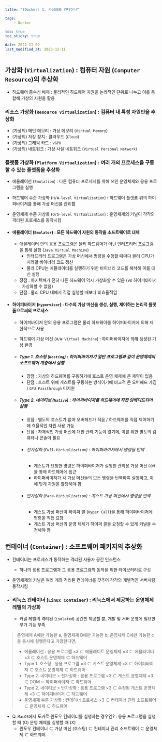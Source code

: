 ```yaml
---
title: "[Docker] 1. 가상화와 컨테이너"

tags:
    - Docker

toc: true
toc_sticky: true

date: 2022-11-02
last_modified_at: 2023-12-11
---
```


## 가상화 (```Virtualization```) : 컴퓨터 자원 (```Computer Resource```)의 추상화

- 하드웨어 종속성 배제 : 물리적인 하드웨어 자원을 논리적인 단위로 나누고 이를 통합해 가상의 자원을 활용

### 리소스 가상화 (```Resource Virtualization```) : 컴퓨터 내 특정 자원만을 추상화
- (가상의) 메인 메모리 : 가상 메모리 (```Virtual Memory```)
- (가상의) 저장 장치 : 클라우드 (```Cloud```)
- (가상의) 그래픽 카드 : ```vGPU```
- (가상의) 네트워크 : 가상 사설 네트워크 (```Virtual Personal Network```)

### 플랫폼 가상화 (```Platform Virtualization```) : 여러 개의 프로세스을 구동할 수 있는 플랫폼을 추상화
- 에뮬레이션 (```Emulation```) : 다른 컴퓨터 프로세서를 위해 쓰인 운영체제와 응용 프로그램을 실행
- 하드웨어 수준 가상화 (```H/W-level Virtualization```) : 하드웨어 플랫폼 위의 하이퍼바이저를 통해 가상 머신을 관리함
- 운영체제 수준 가상화 (```O/S-level Virtualization```) : 운영체제의 커널이 각각의 격리된 프로세스를 동작시킴

- #### 에뮬레이터 (```Emulator```) : 모든 하드웨어 자원의 동작을 소프트웨어로 대체
  - 애뮬레이터 안의 응용 프로그램은 물리 하드웨어가 아닌 인터프리터 프로그램을 통해 실행 (```Java Virtual Machine```)
    - 인터프리터 프로그램은 가상 머신에서 명령을 수행할 때마다 물리 CPU가 처리할 바이너리 코드 갱신
    - 물리 CPU는 에뮬레이터를 실행하기 위한 바이너리 코드를 해석해 이를 대신 실행
  - 장점 : 아키텍쳐가 전혀 다른 하드웨어 역시 가상화할 수 있음 (vs 하이퍼바이저 : 가상화할 수 없음)
  - 단점 : 물리 CPU 내에서 직접 실행할 때보다 비효율적임

- #### 하이퍼바이저 (```Hypervisor```) : 다수의 가상 머신을 생성, 실행, 제어하는 논리적 플랫폼으로써의 프로세스
  - 하이퍼바이저 안의 응용 프로그램은 물리 하드웨어를 하이퍼바이저에 의해 제한적으로 사용
  - 하드웨어 가상 머신 (```H/W Virtual Machine```) : 하이퍼바이저에 의해 생성된 가상 환경

  - ##### Type 1. 호스팅 (```Hosting```) : 하이퍼바이저가 일반 프로그램과 같이 운영체제의 소프트웨어 계층에서 실행
    - 장점 : 가상의 하드웨어를 구동하기에 호스트 운영 체제에 큰 제약이 없음
    - 단점 : 호스트 위에 게스트를 구동하는 방식이기에 비교적 큰 오버헤드 가짐 / ```GPU Passthrough``` 미지원

  - ##### Type 2. 네이티브 (```Native```) : 하이퍼바이저를 하드웨어에 직접 임베디드되어 실행
    - 장점 : 별도의 호스트가 없어 오버헤드가 적음 / 하드웨어를 직접 제어하기에 효율적인 자원 사용 가능
    - 단점 : 자체적인 가상 머신에 대한 관리 기능이 없기에, 이를 위한 별도의 컴퓨터나 콘솔이 필요
    - ###### 전가상화 (```Full-Virtualization```) : 하이퍼바이저에서 명령을 번역
      - 게스트가 요청한 명령은 하이퍼바이저가 실행한 관리용 가상 머신 ```DOM```을 통해 하드웨어에 접근
      - 하이퍼바이저가 각 가상 머신들의 모든 명령을 번역하여 실행하고, 이에 맞게 자원을 할당해야 함
    - ###### 반가상화 (```Para-Virtualization```) : 게스트 가상 머신에서 명령을 번역
      - 게스트 가상 머신이 하이퍼 콜 (```Hyper Call```)을 통해 하이퍼바이저에 명령을 직접 요청
      - 게스트 가상 머신의 운영 체제가 하이퍼 콜을 요청할 수 있게 커널을 수정해야 함

## 컨테이너 (```Container```) : 소프트웨어 패키지의 추상화
- 컨테이너는 프로세스가 동작하는 격리된 사용자 공간 인스턴스
  - 하나의 응용 프로그램과 그 응용 프로그램의 동작을 위한 라이브러리로 구성
- 운영체제의 커널은 여러 개의 격리된 컨테이너를 갖추어 각각의 개별적인 서버처럼 동작시킴

- ### 리눅스 컨테이너 (```Linux Container```) : 리눅스에서 제공하는 운영체제 레벨의 가상화
  - 커널 레벨의 격리된 (```isolated```) 공간만 제공할 뿐, 개발 및 서버 운영에 필요한 부가 기능 부족

> 운영체제 A에만 가능한 a, 운영체제 B에만 가능한 b, 운영체제 C에만 가능한 c을 동시에 실행한다고 가정한다면,
> - 에뮬레이션 : 응용 프로그램 ×3 ⊂ 에뮬레이트 운영체제 ×3 ⊂ 에뮬레이터 ×3 ⊂ 호스트 운영체제 ⊂ 하드웨어
> - Type 1. 호스팅 : 응용 프로그램 ×3 ⊂ 게스트 운영체제 ×3 ⊂ 하이퍼바이저 ⊂ 호스트 운영체제 ⊂ 하드웨어
> - Type 2. 네이티브 > 전가상화 : 응용 프로그램 ×3 ⊂ 게스트 운영체제 ×3 ⊂ DOM ⊂ 하이퍼바이저 ⊂ 하드웨어
> - Type 2. 네이티브 > 반가상화 : 응용 프로그램 ×3 ⊂ 수정된 게스트 운영체제 ×3 ⊂ 하이퍼바이저 ⊂ 하드웨어
> - 운영체제 수준 가상화 : 컨테이너 프로세스 ×3 ⊂ 컨테이너 관리 소프트웨어 ⊂ 운영체제 ⊂ 하드웨어

- Q. ```MacOS```에서 도커로 윈도우 컨테이너를 실행하는 경우엔? : 응용 프로그램을 실행할 때 (O) 운영 체제를 실행할 때 (X)
  - 윈도우 컨테이너 ⊂ 가상 머신 (호스팅) ⊂ 컨테이너 관리 소프트웨어 ⊂ 운영체제 ⊂ 하드웨어
